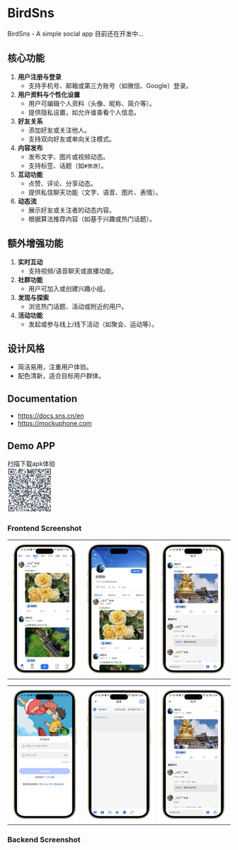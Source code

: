 

# BirdSns
BirdSns - A simple social app
目前还在开发中...
## 核心功能
1. **用户注册与登录**
   - 支持手机号、邮箱或第三方账号（如微信、Google）登录。
2. **用户资料与个性化设置**
   - 用户可编辑个人资料（头像、昵称、简介等）。
   - 提供隐私设置，如允许谁查看个人信息。
3. **好友关系**
   - 添加好友或关注他人。
   - 支持双向好友或单向关注模式。
4. **内容发布**
   - 发布文字、图片或视频动态。
   - 支持标签、话题（如`#旅游`）。
5. **互动功能**
   - 点赞、评论、分享动态。
   - 提供私信聊天功能（文字、语音、图片、表情）。
6. **动态流**
   - 展示好友或关注者的动态内容。
   - 根据算法推荐内容（如基于兴趣或热门话题）。

## 额外增强功能
1. **实时互动**
   - 支持视频/语音聊天或直播功能。
2. **社群功能**
   - 用户可加入或创建兴趣小组。
3. **发现与探索**
   - 浏览热门话题、活动或附近的用户。
4. **活动功能**
   - 发起或参与线上/线下活动（如聚会、运动等）。

## 设计风格
- 简洁易用，注重用户体验。
- 配色清新，适合目标用户群体。

## Documentation
- https://docs.sns.cn/en
- https://mockuphone.com

## Demo APP
扫描下载apk体验
<br/>
<img src="https://github.com/unicornB/birdsns/blob/github_master/images/5tmgqjvu.png?raw=true" width="100" height="100" alt="Demo App Screenshot" />

### Frontend Screenshot
<table>
    <tr>
        <td><img src="https://github.com/unicornB/birdsns/blob/github_master/images/1-portrait.png?raw=true"/></td>
        <td><img src="https://github.com/unicornB/birdsns/blob/github_master/images/2-portrait.png?raw=true"/></td>
         <td><img src="https://github.com/unicornB/birdsns/blob/github_master/images/3-portrait.png?raw=true"/></td>
    </tr>
   
</table>
<table>
    <tr>
        <td><img src="https://github.com/unicornB/birdsns/blob/github_master/images/4-portrait.png?raw=true"/></td>
        <td><img src="https://github.com/unicornB/birdsns/blob/github_master/images/5-portrait.png?raw=true"/></td>
         <td><img src="https://github.com/unicornB/birdsns/blob/github_master/images/3-portrait.png?raw=true"/></td>
    </tr>
   
</table>

### Backend Screenshot
